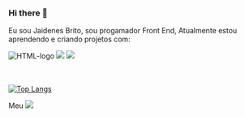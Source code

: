 ### Hi there 👋

Eu sou Jaidenes Brito, sou progamador Front End, Atualmente estou aprendendo e criando projetos com:
<br>

<img src="https://img.shields.io/badge/HTML-239120?style=for-the-badge&logo=html5&logoColor=white" alt="HTML-logo">
<img src="https://img.shields.io/badge/CSS-239120?&style=for-the-badge&logo=css3&logoColor=white" alt-"CSS-logo">
<img src="https://img.shields.io/badge/JavaScript-F7DF1E?style=for-the-badge&logo=javascript&logoColor=black">
<br>
<br>
<br>

[![Top Langs](https://github-readme-stats.vercel.app/api/top-langs/?username=JaidenesBrito)](https://github.com/anuraghazra/github-readme-stats)


Meu <a href="www.linkedin.com/in/jaidenes-brito-santos-5a9688161">
<img src="https://img.shields.io/badge/LinkedIn-0077B5?style=for-the-badge&logo=linkedin&logoColor=white">
